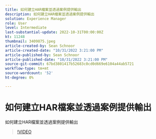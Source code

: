 ```yaml
---
title: 如何建立HAR檔案並透過案例提供輸出
description: 如何建立HAR檔案並透過案例提供輸出
solution: Experience Manager
role: User
level: Intermediate
last-substantial-update: 2022-10-31T00:00:00Z
kt: 11248
thumbnail: 3409875.jpeg
article-created-by: Sean Schnoor
article-created-date: "10/31/2022 3:21:00 PM"
article-published-by: Sean Schnoor
article-published-date: "10/31/2022 3:21:00 PM"
source-git-commit: 67bd3801417b52683c0cd0d669e6104a44ab5721
workflow-type: tm+mt
source-wordcount: '52'
ht-degree: 0%

---
```



# 如何建立HAR檔案並透過案例提供輸出

如何建立HAR檔案並透過案例提供輸出

>[!VIDEO](https://video.tv.adobe.com/v/3409875/?quality=12&learn=on)
